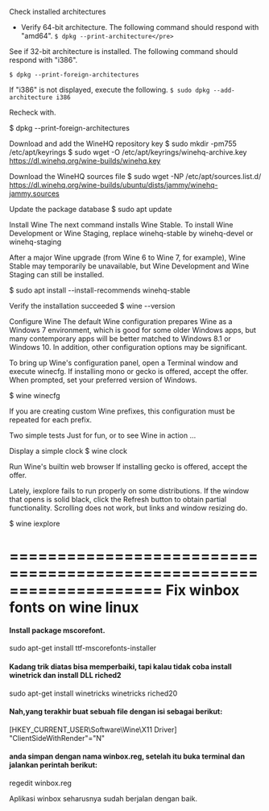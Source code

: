 Check installed architectures
- Verify 64-bit architecture. The following command should respond with "amd64".
`$ dpkg --print-architecture</pre>`

See if 32-bit architecture is installed. The following command should respond with "i386".

`$ dpkg --print-foreign-architectures`

If "i386" is not displayed, execute the following.
`$ sudo dpkg --add-architecture i386`

Recheck with.

$ dpkg --print-foreign-architectures

Download and add the WineHQ repository key
$ sudo mkdir -pm755 /etc/apt/keyrings
$ sudo wget -O /etc/apt/keyrings/winehq-archive.key https://dl.winehq.org/wine-builds/winehq.key

Download the WineHQ sources file
$ sudo wget -NP /etc/apt/sources.list.d/ https://dl.winehq.org/wine-builds/ubuntu/dists/jammy/winehq-jammy.sources

Update the package database
$ sudo apt update

Install Wine
The next command installs Wine Stable. To install Wine Development or Wine Staging, replace winehq-stable  by  winehq-devel or winehq-staging

After a major Wine upgrade (from Wine 6 to Wine 7, for example), Wine Stable may temporarily be unavailable, but Wine Development and Wine Staging can still be installed.

$ sudo apt install --install-recommends winehq-stable

Verify the installation succeeded
$ wine --version

Configure Wine
The default Wine configuration prepares Wine as a Windows 7 environment, which is good for some older Windows apps, but many contemporary apps will be better matched to Windows 8.1 or Windows 10. In addition, other configuration options may be significant.

To bring up Wine's configuration panel, open a Terminal window and execute winecfg. If installing mono or gecko is offered, accept the offer. When prompted, set your preferred version of Windows.

$ wine winecfg

If you are creating custom Wine prefixes, this configuration must be repeated for each prefix.

Two simple tests
Just for fun, or to see Wine in action …

Display a simple clock
$ wine clock

Run Wine's builtin web browser
If installing gecko is offered, accept the offer.

Lately, iexplore fails to run properly on some distributions. If the window that opens is solid black, click the Refresh button to obtain partial functionality. Scrolling does not work, but links and window resizing do.

$ wine iexplore



====================================================================
    Fix winbox fonts on wine linux
====================================================================
####  Install package mscorefont.
sudo apt-get install ttf-mscorefonts-installer

####  Kadang trik diatas bisa memperbaiki, tapi kalau tidak coba install winetrick dan install DLL riched2
sudo apt-get install winetricks
winetricks riched20

#### Nah,yang terakhir buat sebuah file dengan isi sebagai berikut:
[HKEY_CURRENT_USER\Software\Wine\X11 Driver]
"ClientSideWithRender"="N"

#### anda simpan dengan nama winbox.reg, setelah itu buka terminal dan jalankan perintah berikut:
regedit winbox.reg

Aplikasi winbox seharusnya sudah berjalan dengan baik.
